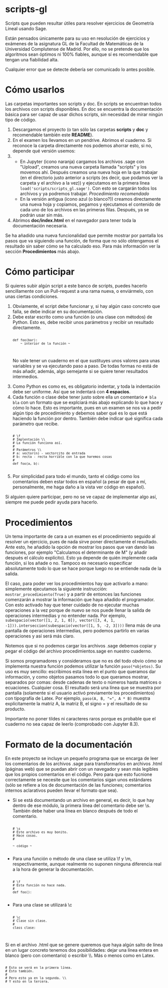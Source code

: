 # scripts-gl
Scripts que pueden resultar útiles para resolver ejercicios de Geometría Lineal usando Sage.

Están pensados únicamente para su uso en resolución de ejercicios y exámenes de la asignatura GL de la Facultad de Matemáticas de la Universidad Complutense de Madrid. Por ello, no se pretende que los algoritmos sean óptimos ni 100% fiables, aunque sí es recomendable que tengan una fiabilidad alta.

Cualquier error que se detecte debería ser comunicado lo antes posible.

# Cómo usarlos
Las carpetas importantes son scripts y doc. En scripts se encuentran todos los archivos con scripts disponibles. En doc se encuentra la documentación básica para ser capaz de usar dichos scripts, sin necesidad de mirar ningún tipo de código.

<ol>
  <li>
    Descargamos el proyecto (o tan sólo las carpetas <b>scripts</b> y <b>doc</b> y recomendable también este <b>README</b>).
  </li>
  <li>
    En el examen los llevamos en un pendrive. Abrimos el cuaderno. Si reconoce la carpeta directamente nos podemos ahorrar esto, si no, depende qué versión usemos:
  </li>
  <li>
    <ul>
      <li>
        En Jupyter (icono naranja) cargamos los archivos .sage con "Upload", creamos una nueva carpeta llamada "scripts" y los movemos ahí. Después creamos una nueva hoja en la que trabajar (en el directorio justo anterior a scripts (es decir, que podamos ver la carpeta y el archivo a la vez)) y ejecutamos en la primera línea <code>load('scripts/scripts_gl.sage')</code>. Con esto se cargarán todos los archivos y ya podremos trabajar. <i>Procedimiento recomendado</i>
      </li>
      <li>
        En la versión antigua (icono azul (o blanco?)) creamos directamente una nueva hoja y copiamos, pegamos y ejecutamos el contenido de cada uno de los archivos en las primeras filas. Después, ya se podrán usar sin más.
      </li>
    </ul>
  </li>
  <li>
    Abrimos <b>doc/index.html</b> en el navegador para tener toda la documentación necesaria.
  </li>
</ol>

Se ha añadido una nueva funcionalidad que permite mostrar por pantalla los pasos que va siguiendo una función, de forma que no sólo obtengamos el resultado sin saber cómo se ha calculado eso. Para más información ver la sección <b>Procedimientos</b> más abajo.

# Cómo participar
Si quieres subir algún script a este banco de scripts, puedes hacerlo sencillamente con un Pull-request a una rama nueva, o enviármelo, con unas ciertas condiciones.
<ol>
<li>
  Obviamente, el script debe funcionar y, si hay algún caso concreto que falla, se debe indicar en su documentación.
</li>
<li>
  Debe estar escrito como una función (o una clase con métodos) de Python. Esto es, debe recibir unos parámetros y recibir un resultado directamente.
  
<code>

    def foo(bar):
        ~ interior de la función ~
    
</code>
  
  No vale tener un cuaderno en el que sustituyes unos valores para unas variables y se va ejecutando paso a paso. De todas formas no está de más añadir, además, algo semejante si se quiere tener resultados intermedios.
</li>
<li>
  Como Python es como es, es obligatorio indentar, y toda la indentación debe ser uniforme. Así que se indentará con <b>4 espacios</b>.
</li>
<li>
  Cada función o clase debe tener justo sobre ella un comentario <code># bla bla</code> con un formato que se explciará más abajo explicando lo que hace y cómo lo hace. Esto es importante, pues en un examen se nos va a pedir algún tipo de procedimiento y debemos saber qué es lo que está haciendo la función por dentro. También debe indicar qué significa cada parámetro que recibe.
  
<code>

    # \f
    # Implentación \\
    # La función funciona así.
    #
    # Parámetros \\
    # a: vector(n) - vectorcito de entrada
    # b: recta - recta horrible con la que haremos cosas
    #
    def foo(a, b):
    
</code>

</li>
<li>
  Por simplicidad para todo el mundo, tanto el código como los comentarios deben estar todos en español (a pesar de que a mí, personalmente, me haga daño a la vista ver código en español).
</li>
</ol>

Si alguien quiere participar, pero no se ve capaz de implementar algo así, siempre me puede pedir ayuda para hacerlo.

# Procedimientos
Un tema importante de cara a un examen es el procedimiento seguido al resolver un ejercicio, pues de nada sirve poner directamente el resultado. Ante esto, he añadido la opción de mostrar los pasos que van dando las funciones, por ejemplo "Calculamos el determinante de M" (y añadir después el cálculo explícito). Esto ya depende de quién implemente cada función, si los añade o no. Tampoco es necesario especificar absolutamente todo lo que se hace porque luego no se entiende nada de la salida.

El caso, para poder ver los procedimientos hay que activarlo a mano: simplemente ejecutamos la siguiente instrucción: <code>mostrar_procedimiento(True)</code> y a partir de entonces las funciones comenzarán a mostrar la información que haya añadido el programador. Con esto activado hay que tener cuidado de no ejecutar muchas operaciones a la vez porque de nuevo se nos puede llenar la salida de operaciones intermedias y no entender nada. Por ejemplo, <code>subespacio(vector([1, 2, 1, 0]), vector([3, 4, 1, -1])).interseccion(subespacio(vector([1, 5, -2, 3])))</code> llena más de una pantalla de operaciones intermedias, pero podemos partirlo en varias operaciones y así será más claro.

Notemos que si no podemos cargar los archivos .sage debemos copiar y pegar el código del archivo procedimientos.sage en nuestro cuaderno.

Si somos programadores y consideramos que no es del todo obvio cómo se implementa nuestra función podemos utilizar la función <code>paso(*objetos)</code>. Su uso es muy sencillo: escribimos esta línea en el punto que queramos dar información, y como objetos pasamos todo lo que queramos mostrar, separados por comas: desde cadenas de texto o números hasta matrices o ecuaciones. Cualquier cosa. El resultado será una línea que se muestra por pantalla (solamente si el usuario activó previamente los procedimientos) con tipografía de Latex. Por ejemplo, <code>paso(A, B, "=", A * B)</code> muestra explícitamente la matriz A, la matriz B, el signo = y el resultado de su producto.

Importante no poner tildes ni caracteres raros porque es probable que el cuaderno no sea capaz de leerlo (comprobado con Jupyter 8.3).

# Formato de la documentación
En este proyecto se incluye un pequeño programa que se encarga de leer los comentarios de los archivos .sage para transformarlos en archivos .html (páginas web) que se puedan abrir con un navegador y sean más legibles que los propios comentarios en el código. Pero para que esto fucnione correctamente se necesite que los comentarios sigan unos estándares (sólo se refiere a los de documentación de las funciones; comentarios internos aclarativos pueden llevar el formato que sea).
<ul>
<li>
  Si se está documentando un archivo en general, es decir, lo que hay dentro de ese módulo, la primera línea del comentario debe ser \s. También debe haber una línea en blanco después de todo el comentario.
  
<code>
  
    # \s
    # Este archivo es muy bonito.
    # Hace cosas.
    #
    
    ~ código ~
    
</code>
  
</li>
<li>
  Para una función o método de una clase se utiliza \f y \m, respectivamente, aunque realmente no suponen ninguna diferencia real a la hora de generar la documentación.
  
<code>

    # \f
    # Esta función no hace nada.
    #
    def foo():
    
</code>
</li>
<li>
  Para una clase se utilizará \c
  
<code>
  
    # \c
    # Clase sin clase.
    #
    class clase:
    
</code>
  
</li>
</ul>
Si en el archivo .html que se genere queremos que haya algún salto de línea en un lugar concreto tenemos dos posibilidades: dejar una línea entera en blanco (pero con comentario) o escribir \\. Más o menos como en Latex.

<code>

    # Esto se verá en la primera línea.
    # Esto también.
    # 
    # Pero esto ya en la segunda. \\
    # Y esto en la tercera.
  
</code>
